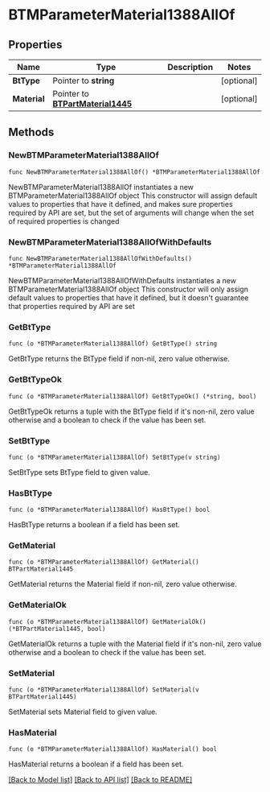 # BTMParameterMaterial1388AllOf

## Properties

Name | Type | Description | Notes
------------ | ------------- | ------------- | -------------
**BtType** | Pointer to **string** |  | [optional] 
**Material** | Pointer to [**BTPartMaterial1445**](BTPartMaterial1445.md) |  | [optional] 

## Methods

### NewBTMParameterMaterial1388AllOf

`func NewBTMParameterMaterial1388AllOf() *BTMParameterMaterial1388AllOf`

NewBTMParameterMaterial1388AllOf instantiates a new BTMParameterMaterial1388AllOf object
This constructor will assign default values to properties that have it defined,
and makes sure properties required by API are set, but the set of arguments
will change when the set of required properties is changed

### NewBTMParameterMaterial1388AllOfWithDefaults

`func NewBTMParameterMaterial1388AllOfWithDefaults() *BTMParameterMaterial1388AllOf`

NewBTMParameterMaterial1388AllOfWithDefaults instantiates a new BTMParameterMaterial1388AllOf object
This constructor will only assign default values to properties that have it defined,
but it doesn't guarantee that properties required by API are set

### GetBtType

`func (o *BTMParameterMaterial1388AllOf) GetBtType() string`

GetBtType returns the BtType field if non-nil, zero value otherwise.

### GetBtTypeOk

`func (o *BTMParameterMaterial1388AllOf) GetBtTypeOk() (*string, bool)`

GetBtTypeOk returns a tuple with the BtType field if it's non-nil, zero value otherwise
and a boolean to check if the value has been set.

### SetBtType

`func (o *BTMParameterMaterial1388AllOf) SetBtType(v string)`

SetBtType sets BtType field to given value.

### HasBtType

`func (o *BTMParameterMaterial1388AllOf) HasBtType() bool`

HasBtType returns a boolean if a field has been set.

### GetMaterial

`func (o *BTMParameterMaterial1388AllOf) GetMaterial() BTPartMaterial1445`

GetMaterial returns the Material field if non-nil, zero value otherwise.

### GetMaterialOk

`func (o *BTMParameterMaterial1388AllOf) GetMaterialOk() (*BTPartMaterial1445, bool)`

GetMaterialOk returns a tuple with the Material field if it's non-nil, zero value otherwise
and a boolean to check if the value has been set.

### SetMaterial

`func (o *BTMParameterMaterial1388AllOf) SetMaterial(v BTPartMaterial1445)`

SetMaterial sets Material field to given value.

### HasMaterial

`func (o *BTMParameterMaterial1388AllOf) HasMaterial() bool`

HasMaterial returns a boolean if a field has been set.


[[Back to Model list]](../README.md#documentation-for-models) [[Back to API list]](../README.md#documentation-for-api-endpoints) [[Back to README]](../README.md)


